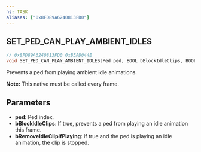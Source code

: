 ```yaml
---
ns: TASK
aliases: ["0x8FD89A6240813FD0"]
---
```

## SET_PED_CAN_PLAY_AMBIENT_IDLES

```c
// 0x8FD89A6240813FD0 0xB5AD044E
void SET_PED_CAN_PLAY_AMBIENT_IDLES(Ped ped, BOOL bBlockIdleClips, BOOL bRemoveIdleClipIfPlaying);
```

Prevents a ped from playing ambient idle animations.

**Note:** This native must be called every frame.

## Parameters
* **ped**: Ped index.
* **bBlockIdleClips**: If true, prevents a ped from playing an idle animation this frame.
* **bRemoveIdleClipIfPlaying**: If true and the ped is playing an idle animation, the clip is stopped.


